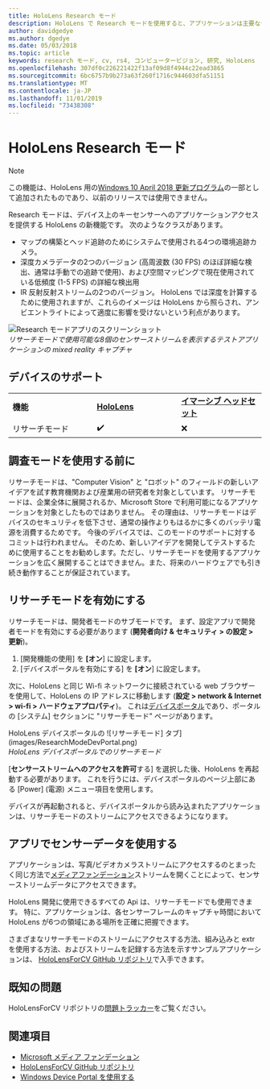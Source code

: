 ```yaml
---
title: HoloLens Research モード
description: HoloLens で Research モードを使用すると、アプリケーションは主要なデバイスセンサーストリーム (深さ、環境追跡、および赤外線反射) にアクセスできます。
author: davidgedye
ms.author: dgedye
ms.date: 05/03/2018
ms.topic: article
keywords: research モード, cv, rs4, コンピュータービジョン, 研究, HoloLens
ms.openlocfilehash: 307df0c226221422f13af09d8f4944c22ead3865
ms.sourcegitcommit: 6bc6757b9b273a63f260f1716c944603dfa51151
ms.translationtype: MT
ms.contentlocale: ja-JP
ms.lasthandoff: 11/01/2019
ms.locfileid: "73438308"
---
```

# <a name="hololens-research-mode"></a>HoloLens Research モード

> [!NOTE]
> この機能は、HoloLens 用の[Windows 10 April 2018 更新プログラム](release-notes-april-2018.md)の一部として追加されたものであり、以前のリリースでは使用できません。

Research モードは、デバイス上のキーセンサーへのアプリケーションアクセスを提供する HoloLens の新機能です。 次のようなクラスがあります。
- マップの構築とヘッド追跡のためにシステムで使用される4つの環境追跡カメラ。
- 深度カメラデータの2つのバージョン (高周波数 (30 FPS) のほぼ詳細な検出、通常は手動での追跡で使用)、および空間マッピングで現在使用されている低頻度 (1-5 FPS) の詳細な検出用
- IR 反射反射ストリームの2つのバージョン。 HoloLens では深度を計算するために使用されますが、これらのイメージは HoloLens から照らされ、アンビエントライトによって適度に影響を受けないという利点があります。

![Research モードアプリのスクリーンショット](images/sensor-stream-viewer.jpg)<br>
*リサーチモードで使用可能な8個のセンサーストリームを表示するテストアプリケーションの mixed reality キャプチャ*

## <a name="device-support"></a>デバイスのサポート

<table>
    <colgroup>
    <col width="33%" />
    <col width="33%" />
    <col width="33%" />
    </colgroup>
    <tr>
        <td><strong>機能</strong></td>
        <td><a href="hololens-hardware-details.md"><strong>HoloLens</strong></a></td>
        <td><a href="immersive-headset-hardware-details.md"><strong>イマーシブ ヘッドセット</strong></a></td>
    </tr>
     <tr>
        <td>リサーチモード</td>
        <td>✔️</td>
        <td>❌</td>
    </tr>
</table>

## <a name="before-using-research-mode"></a>調査モードを使用する前に

リサーチモードは、"Computer Vision" と "ロボット" のフィールドの新しいアイデアを試す教育機関および産業用の研究者を対象としています。  リサーチモードは、企業全体に展開されるか、Microsoft Store で利用可能になるアプリケーションを対象としたものではありません。 その理由は、リサーチモードはデバイスのセキュリティを低下させ、通常の操作よりもはるかに多くのバッテリ電源を消費するためです。 今後のデバイスでは、このモードのサポートに対するコミットは行われません。 そのため、新しいアイデアを開発してテストするために使用することをお勧めします。ただし、リサーチモードを使用するアプリケーションを広く展開することはできません。また、将来のハードウェアでも引き続き動作することが保証されています。

## <a name="enabling-research-mode"></a>リサーチモードを有効にする

リサーチモードは、開発者モードのサブモードです。 まず、設定アプリで開発者モードを有効にする必要があります (**開発者向け & セキュリティ > の設定 > 更新**)。

1. [開発機能の使用] を **[オン**] に設定します。
2. [デバイスポータルを有効にする] を **[オン**] に設定します。

次に、HoloLens と同じ Wi-fi ネットワークに接続されている web ブラウザーを使用して、HoloLens の IP アドレスに移動します (**設定 > network & Internet > wi-fi > ハードウェアプロパティ**)。 これは[デバイスポータル](using-the-windows-device-portal.md)であり、ポータルの [システム] セクションに "リサーチモード" ページがあります。

HoloLens デバイスポータルの ![リサーチモード] タブ](images/ResearchModeDevPortal.png)<br>
*HoloLens デバイスポータルでのリサーチモード*

[**センサーストリームへのアクセスを許可**する] を選択した後、HoloLens を再起動する必要があります。 これを行うには、デバイスポータルのページ上部にある [Power] (電源) メニュー項目を使用します。

デバイスが再起動されると、デバイスポータルから読み込まれたアプリケーションは、リサーチモードのストリームにアクセスできるようになります。

## <a name="using-sensor-data-in-your-apps"></a>アプリでセンサーデータを使用する

アプリケーションは、写真/ビデオカメラストリームにアクセスするのとまったく同じ方法で[メディアファンデーション](https://msdn.microsoft.com/library/windows/desktop/ms694197)ストリームを開くことによって、センサーストリームデータにアクセスできます。 

HoloLens 開発に使用できるすべての Api は、リサーチモードでも使用できます。 特に、アプリケーションは、各センサーフレームのキャプチャ時間において HoloLens が6つの領域にある場所を正確に把握できます。

さまざまなリサーチモードのストリームにアクセスする方法、組み込みと extrを使用する方法、およびストリームを記録する方法を示すサンプルアプリケーションは、 [HoloLensForCV GitHub リポジトリ](https://github.com/Microsoft/HoloLensForCV)で入手できます。

## <a name="known-issues"></a>既知の問題

HoloLensForCV リポジトリの[問題トラッカー](https://github.com/Microsoft/HololensForCV/issues)をご覧ください。

## <a name="see-also"></a>関連項目

* [Microsoft メディア ファンデーション](https://msdn.microsoft.com/library/windows/desktop/ms694197)
* [HoloLensForCV GitHub リポジトリ](https://github.com/Microsoft/HoloLensForCV)
* [Windows Device Portal を使用する](using-the-windows-device-portal.md)
